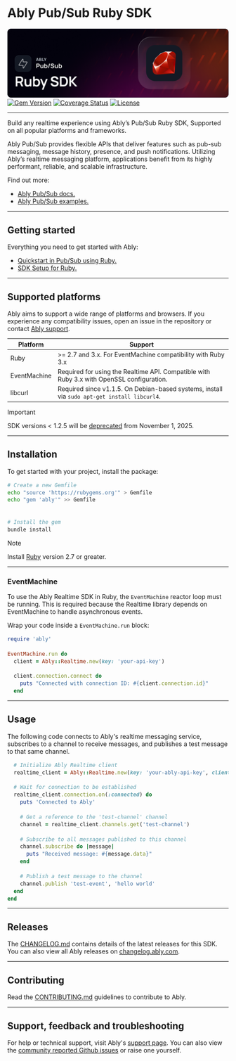 # Ably Pub/Sub Ruby SDK

![Ably Pub/Sub Ruby Header](images/rubySDK-github.png)
[![Gem Version](https://img.shields.io/gem/v/ably?style=flat)](https://rubygems.org/gems/ably)
[![Coverage Status](https://coveralls.io/repos/ably/ably-ruby/badge.svg)](https://coveralls.io/r/ably/ably-ruby)
[![License](https://badgen.net/github/license/ably/ably-ruby)](https://github.com/ably/ably-ruby/blob/main/LICENSE)

---

Build any realtime experience using Ably’s Pub/Sub Ruby SDK, Supported on all popular platforms and frameworks.

Ably Pub/Sub provides flexible APIs that deliver features such as pub-sub messaging, message history, presence, and push notifications. Utilizing Ably’s realtime messaging platform, applications benefit from its highly performant, reliable, and scalable infrastructure.

Find out more:

* [Ably Pub/Sub docs.](https://ably.com/docs/basics)
* [Ably Pub/Sub examples.](https://ably.com/examples?product=pubsub)

---

## Getting started

Everything you need to get started with Ably:

* [Quickstart in Pub/Sub using Ruby.](https://ably.com/docs/getting-started/quickstart?lang=ruby)
* [SDK Setup for Ruby.](https://ably.com/docs/getting-started/setup?lang=ruby)

---

## Supported platforms

Ably aims to support a wide range of platforms and browsers. If you experience any compatibility issues, open an issue in the repository or contact [Ably support](https://ably.com/support).

| Platform       | Support |
|----------------|---------|
| Ruby           | >= 2.7 and 3.x. For EventMachine compatibility with Ruby 3.x |
| EventMachine   | Required for using the Realtime API. Compatible with Ruby 3.x with OpenSSL configuration. |
| libcurl        | Required since v1.1.5. On Debian-based systems, install via `sudo apt-get install libcurl4`. |

> [!IMPORTANT]
> SDK versions < 1.2.5 will be [deprecated](https://ably.com/docs/platform/deprecate/protocol-v1) from November 1, 2025.

---


## Installation

To get started with your project, install the package:

```sh
# Create a new Gemfile
echo "source 'https://rubygems.org'" > Gemfile
echo "gem 'ably'" >> Gemfile


# Install the gem
bundle install
```

> [!NOTE]
Install [Ruby](https://www.ruby-lang.org/en/documentation/installation/) version 2.7 or greater.

---

### EventMachine

To use the Ably Realtime SDK in Ruby, the `EventMachine` reactor loop must be running. This is required because the Realtime library depends on EventMachine to handle asynchronous events.

Wrap your code inside a `EventMachine.run` block:

```ruby
require 'ably'

EventMachine.run do
  client = Ably::Realtime.new(key: 'your-api-key')

  client.connection.connect do
    puts "Connected with connection ID: #{client.connection.id}"
  end
```

---

## Usage

The following code connects to Ably's realtime messaging service, subscribes to a channel to receive messages, and publishes a test message to that same channel.

```ruby
  # Initialize Ably Realtime client
  realtime_client = Ably::Realtime.new(key: 'your-ably-api-key', client_id: 'me')
  
  # Wait for connection to be established
  realtime_client.connection.on(:connected) do
    puts 'Connected to Ably'
    
    # Get a reference to the 'test-channel' channel
    channel = realtime_client.channels.get('test-channel')
    
    # Subscribe to all messages published to this channel
    channel.subscribe do |message|
      puts "Received message: #{message.data}"
    end
    
    # Publish a test message to the channel
    channel.publish 'test-event', 'hello world'
  end
end

```

---

## Releases

The [CHANGELOG.md](./CHANGELOG.md) contains details of the latest releases for this SDK. You can also view all Ably releases on [changelog.ably.com](https://changelog.ably.com).

---

## Contributing

Read the [CONTRIBUTING.md](./CONTRIBUTING.md) guidelines to contribute to Ably.

---

## Support, feedback and troubleshooting

For help or technical support, visit Ably's [support page](https://ably.com/support). You can also view the [community reported Github issues](https://github.com/ably/ably-ruby/issues) or raise one yourself.

